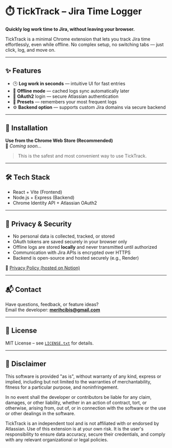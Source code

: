 # ⏱️ TickTrack – Jira Time Logger

**Quickly log work time to Jira, without leaving your browser.**

TickTrack is a minimal Chrome extension that lets you track Jira time effortlessly, even while offline. No complex setup, no switching tabs — just click, log, and move on.

---

## ✨ Features

- 🕒 **Log work in seconds** — intuitive UI for fast entries  
- 📡 **Offline mode** — cached logs sync automatically later  
- 🔐 **OAuth2** login — secure Atlassian authentication  
- 🧠 **Presets** — remembers your most frequent logs  
- ⚙️ **Backend option** — supports custom Jira domains via secure backend

---

## 🚀 Installation

**Use from the Chrome Web Store (Recommended)**  
🔗 *Coming soon...*

> This is the safest and most convenient way to use TickTrack.

---

## 🛠️ Tech Stack

- React + Vite (Frontend)
- Node.js + Express (Backend)
- Chrome Identity API + Atlassian OAuth2

---

## 🔐 Privacy & Security

- No personal data is collected, tracked, or stored
- OAuth tokens are saved securely in your browser only
- Offline logs are stored **locally** and never transmitted until authorized
- Communication with Jira APIs is encrypted over HTTPS
- Backend is open-source and hosted securely (e.g., Render)

📄 [Privacy Policy (hosted on Notion)](https://www.notion.so/TickTrack-Privacy-Policy-208fec2bb4e780949a52d3b19cfc1972)

---

## 📬 Contact

Have questions, feedback, or feature ideas?  
Email the developer: **merihcibis@gmail.com**

---

## 🪪 License

MIT License – see [`LICENSE.txt`](LICENSE.txt) for details.

---

## 📘 Disclaimer

This software is provided "as is", without warranty of any kind, express or implied, including but not limited to the warranties of merchantability, fitness for a particular purpose, and noninfringement.

In no event shall the developer or contributors be liable for any claim, damages, or other liability, whether in an action of contract, tort, or otherwise, arising from, out of, or in connection with the software or the use or other dealings in the software.

TickTrack is an independent tool and is not affiliated with or endorsed by Atlassian. Use of this extension is at your own risk. It is the user's responsibility to ensure data accuracy, secure their credentials, and comply with any relevant organizational or legal policies.
